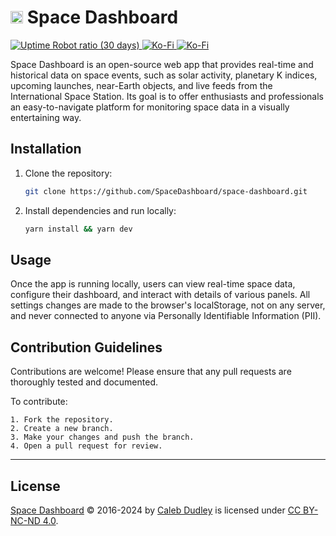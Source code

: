 # <img src="https://spacedashboard.com/img/space-dashboard.svg" alt="Space Dashboard logo" style="height: 20px; width: 20px;"> Space Dashboard

<a href="https://status.spacedashboard.com/" target="_blank">
  <img src="https://img.shields.io/uptimerobot/ratio/m778287473-60757b71bd53bc72bf571e43" alt="Uptime Robot ratio (30 days)">
</a>
<a href="https://ko-fi.com/spacedashboard" target="_blank">
  <img src="https://img.shields.io/badge/Ko--fi-3c5e3a?style=flat&logo=ko-fi&logoColor=white" alt="Ko-Fi">
</a>
<a href="https://creativecommons.org/licenses/by-nc-nd/4.0/" target="_blank">
  <img src="https://img.shields.io/badge/License-CC%20BY--NC--ND%204.0-lightgrey.svg" alt="Ko-Fi">
</a>

Space Dashboard is an open-source web app that provides real-time and historical data on space events, such as solar activity, planetary K indices, upcoming launches, near-Earth objects, and live feeds from the International Space Station. Its goal is to offer enthusiasts and professionals an easy-to-navigate platform for monitoring space data in a visually entertaining way.

## Installation

1. Clone the repository:
   ```bash
   git clone https://github.com/SpaceDashboard/space-dashboard.git
   ```
2. Install dependencies and run locally:
   ```bash
   yarn install && yarn dev
   ```

## Usage

Once the app is running locally, users can view real-time space data, configure their dashboard, and interact with details of various panels. All settings changes are made to the browser's localStorage, not on any server, and never connected to anyone via Personally Identifiable Information (PII).

## Contribution Guidelines

Contributions are welcome! Please ensure that any pull requests are thoroughly tested and documented.

To contribute:

	1. Fork the repository.
	2. Create a new branch.
	3. Make your changes and push the branch.
	4. Open a pull request for review.

---

## License

[Space Dashboard](https://calebdudleydesign.com) &copy; 2016-2024 by [Caleb Dudley](https://calebdudleydesign.com) is licensed under [CC BY-NC-ND 4.0](https://creativecommons.org/licenses/by-nc-nd/4.0/).
